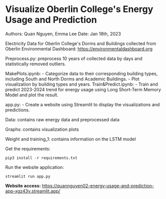 # Visualize Oberlin College's Energy Usage and Prediction
Authors: Quan Nguyen, Emma Lee
Date: Jan 18th, 2023

Electricity Data for Oberlin College's Dorms and Buildings collected from Oberlin Environmental Dashboard: https://environmentaldashboard.org

Preprocess.py: preprocess 10 years of collected data by days and statistically removed outliers.

MakePlots.ipynb: 
    - Categorize data to their corresponding building types, including South and North Dorms and Academic Buildings.
    - Plot visualization by building types and years.
Train&Predict.ipynb: 
    - Train and predict 2023-2024 trend for energy usage using Long Short-Term Memory Model and plot the result.
    
app.py:
    - Create a website using Streamlit to display the visualizations and predictions.

Data: contains raw energy data and preprocessed data

Graphs: contains visualization plots

Weight and training_1: contains information on the LSTM model

Get the requirements:
```
pip3 install -r requirements.txt
```

Run the website application:
```
streamlit run app.py
```
**Website access:**
https://quannguyen02-energy-usage-and-prediction-app-xgz43y.streamlit.app/
